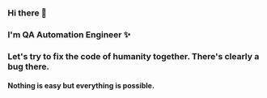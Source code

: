 ### Hi there 👋 
### I'm QA Automation Engineer ✨
### Let's try to fix the code of humanity together. There's clearly a bug there.
#### Nothing is easy but everything is possible.
